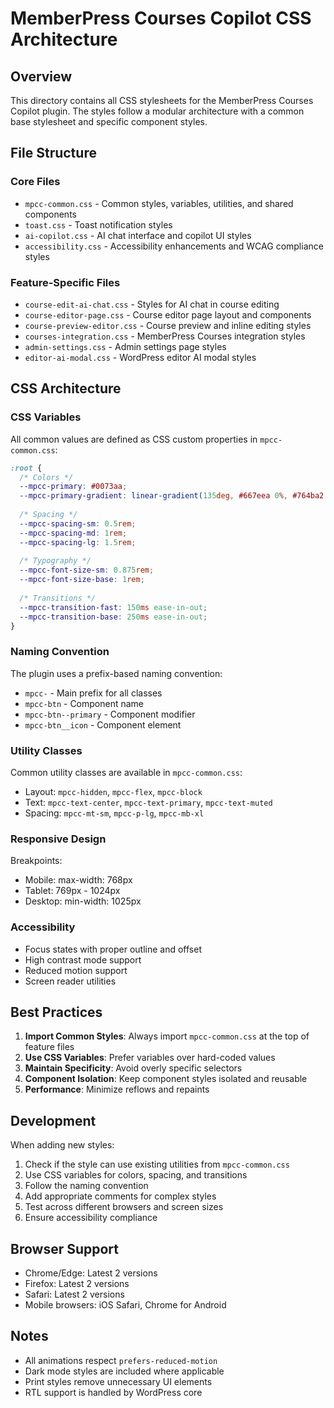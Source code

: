 # MemberPress Courses Copilot CSS Architecture

## Overview

This directory contains all CSS stylesheets for the MemberPress Courses Copilot plugin. The styles follow a modular architecture with a common base stylesheet and specific component styles.

## File Structure

### Core Files

- `mpcc-common.css` - Common styles, variables, utilities, and shared components
- `toast.css` - Toast notification styles
- `ai-copilot.css` - AI chat interface and copilot UI styles
- `accessibility.css` - Accessibility enhancements and WCAG compliance styles

### Feature-Specific Files

- `course-edit-ai-chat.css` - Styles for AI chat in course editing
- `course-editor-page.css` - Course editor page layout and components
- `course-preview-editor.css` - Course preview and inline editing styles
- `courses-integration.css` - MemberPress Courses integration styles
- `admin-settings.css` - Admin settings page styles
- `editor-ai-modal.css` - WordPress editor AI modal styles

## CSS Architecture

### CSS Variables

All common values are defined as CSS custom properties in `mpcc-common.css`:

```css
:root {
  /* Colors */
  --mpcc-primary: #0073aa;
  --mpcc-primary-gradient: linear-gradient(135deg, #667eea 0%, #764ba2 100%);
  
  /* Spacing */
  --mpcc-spacing-sm: 0.5rem;
  --mpcc-spacing-md: 1rem;
  --mpcc-spacing-lg: 1.5rem;
  
  /* Typography */
  --mpcc-font-size-sm: 0.875rem;
  --mpcc-font-size-base: 1rem;
  
  /* Transitions */
  --mpcc-transition-fast: 150ms ease-in-out;
  --mpcc-transition-base: 250ms ease-in-out;
}
```

### Naming Convention

The plugin uses a prefix-based naming convention:

- `mpcc-` - Main prefix for all classes
- `mpcc-btn` - Component name
- `mpcc-btn--primary` - Component modifier
- `mpcc-btn__icon` - Component element

### Utility Classes

Common utility classes are available in `mpcc-common.css`:

- Layout: `mpcc-hidden`, `mpcc-flex`, `mpcc-block`
- Text: `mpcc-text-center`, `mpcc-text-primary`, `mpcc-text-muted`
- Spacing: `mpcc-mt-sm`, `mpcc-p-lg`, `mpcc-mb-xl`

### Responsive Design

Breakpoints:
- Mobile: max-width: 768px
- Tablet: 769px - 1024px
- Desktop: min-width: 1025px

### Accessibility

- Focus states with proper outline and offset
- High contrast mode support
- Reduced motion support
- Screen reader utilities

## Best Practices

1. **Import Common Styles**: Always import `mpcc-common.css` at the top of feature files
2. **Use CSS Variables**: Prefer variables over hard-coded values
3. **Maintain Specificity**: Avoid overly specific selectors
4. **Component Isolation**: Keep component styles isolated and reusable
5. **Performance**: Minimize reflows and repaints

## Development

When adding new styles:

1. Check if the style can use existing utilities from `mpcc-common.css`
2. Use CSS variables for colors, spacing, and transitions
3. Follow the naming convention
4. Add appropriate comments for complex styles
5. Test across different browsers and screen sizes
6. Ensure accessibility compliance

## Browser Support

- Chrome/Edge: Latest 2 versions
- Firefox: Latest 2 versions
- Safari: Latest 2 versions
- Mobile browsers: iOS Safari, Chrome for Android

## Notes

- All animations respect `prefers-reduced-motion`
- Dark mode styles are included where applicable
- Print styles remove unnecessary UI elements
- RTL support is handled by WordPress core